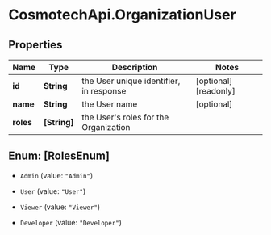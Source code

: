 # CosmotechApi.OrganizationUser

## Properties

Name | Type | Description | Notes
------------ | ------------- | ------------- | -------------
**id** | **String** | the User unique identifier, in response | [optional] [readonly] 
**name** | **String** | the User name | [optional] 
**roles** | **[String]** | the User&#39;s roles for the Organization | 



## Enum: [RolesEnum]


* `Admin` (value: `"Admin"`)

* `User` (value: `"User"`)

* `Viewer` (value: `"Viewer"`)

* `Developer` (value: `"Developer"`)




